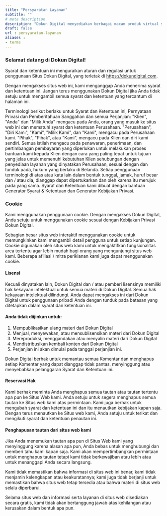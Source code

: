 ```yaml
---
title: "Persyaratan Layanan"
subtitle: ""
# meta description
description: "Dokun Digital menyediakan berbagai macam produk virtual seperti Akun Google Drive Unlimited, Microsoft Office 365, Jasa Upload Aplikasi ke Playstore, Jasa Pembuatan Google Developer, Jasa Download Freepik, CC Google Developer, CC Google Cloud"
draft: false
url : persyaratan-layanan
aliases :
- terms
---
```


### Selamat datang di Dokun Digital!

Syarat dan ketentuan ini menguraikan aturan dan regulasi untuk penggunaan Situs Dokun Digital, yang terletak di https://dokundigital.com.

Dengan mengakses situs web ini, kami menganggap Anda menerima syarat dan ketentuan ini. Jangan terus menggunakan Dokun Digital jika Anda tidak setuju untuk mengambil semua syarat dan ketentuan yang tercantum di halaman ini.

Terminologi berikut berlaku untuk Syarat dan Ketentuan ini, Pernyataan Privasi dan Pemberitahuan Sanggahan dan semua Perjanjian: "Klien", "Anda" dan "Milik Anda" mengacu pada Anda, orang yang masuk ke situs web ini dan mematuhi syarat dan ketentuan Perusahaan. "Perusahaan", "Diri Kami", "Kami", "Milik Kami", dan "Kami", mengacu pada Perusahaan kami. "Pihak", "Pihak", atau "Kami", mengacu pada Klien dan diri kami sendiri. Semua istilah mengacu pada penawaran, penerimaan, dan pertimbangan pembayaran yang diperlukan untuk melakukan proses bantuan kami kepada Klien dengan cara yang paling tepat untuk tujuan yang jelas untuk memenuhi kebutuhan Klien sehubungan dengan penyediaan layanan yang dinyatakan Perusahaan, sesuai dengan dan tunduk pada, hukum yang berlaku di Belanda. Setiap penggunaan terminologi di atas atau kata lain dalam bentuk tunggal, jamak, huruf besar dan / atau dia, dianggap dapat dipertukarkan dan oleh karena itu merujuk pada yang sama. Syarat dan Ketentuan kami dibuat dengan bantuan Generator Syarat & Ketentuan dan Generator Kebijakan Privasi.

### Cookie
Kami menggunakan penggunaan cookie. Dengan mengakses Dokun Digital, Anda setuju untuk menggunakan cookie sesuai dengan Kebijakan Privasi Dokun Digital.

Sebagian besar situs web interaktif menggunakan cookie untuk memungkinkan kami mengambil detail pengguna untuk setiap kunjungan. Cookie digunakan oleh situs web kami untuk mengaktifkan fungsionalitas area tertentu agar lebih mudah bagi orang yang mengunjungi situs web kami. Beberapa afiliasi / mitra periklanan kami juga dapat menggunakan cookie.

#### Lisensi
Kecuali dinyatakan lain, Dokun Digital dan / atau pemberi lisensinya memiliki hak kekayaan intelektual untuk semua materi di Dokun Digital. Semua hak kekayaan intelektual dilindungi. Anda dapat mengakses ini dari Dokun Digital untuk penggunaan pribadi Anda dengan tunduk pada batasan yang ditetapkan dalam syarat dan ketentuan ini.

#### Anda tidak diijinkan untuk:

1. Mempublikasikan ulang materi dari Dokun Digital
2. Menjual, menyewakan, atau mensublisensikan materi dari Dokun Digital
3. Mereproduksi, menggandakan atau menyalin materi dari Dokun Digital
4. Mendistribusikan kembali konten dari Dokun Digital
5. Perjanjian ini akan dimulai pada tanggal perjanjian ini.

Dokun Digital berhak untuk memantau semua Komentar dan menghapus setiap Komentar yang dapat dianggap tidak pantas, menyinggung atau menyebabkan pelanggaran Syarat dan Ketentuan ini.

#### Reservasi Hak
Kami berhak meminta Anda menghapus semua tautan atau tautan tertentu apa pun ke Situs Web kami. Anda setuju untuk segera menghapus semua tautan ke Situs web kami atas permintaan. Kami juga berhak untuk mengubah syarat dan ketentuan ini dan itu menautkan kebijakan kapan saja. Dengan terus menautkan ke Situs web kami, Anda setuju untuk terikat dan mengikuti syarat dan ketentuan penautan ini.

#### Penghapusan tautan dari situs web kami
Jika Anda menemukan tautan apa pun di Situs Web kami yang menyinggung karena alasan apa pun, Anda bebas untuk menghubungi dan memberi tahu kami kapan saja. Kami akan mempertimbangkan permintaan untuk menghapus tautan tetapi kami tidak berkewajiban atau lebih atau untuk menanggapi Anda secara langsung.

Kami tidak memastikan bahwa informasi di situs web ini benar, kami tidak menjamin kelengkapan atau keakuratannya; kami juga tidak berjanji untuk memastikan bahwa situs web tetap tersedia atau bahwa materi di situs web selalu diperbarui.

Selama situs web dan informasi serta layanan di situs web disediakan secara gratis, kami tidak akan bertanggung jawab atas kehilangan atau kerusakan dalam bentuk apa pun.